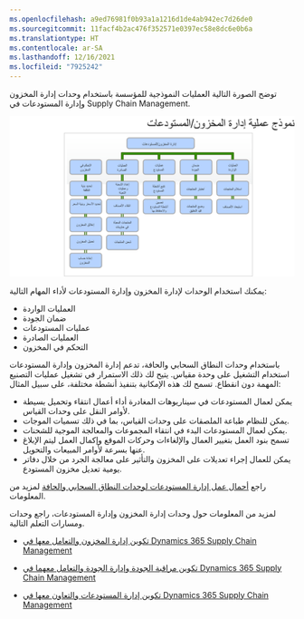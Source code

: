 ```yaml
---
ms.openlocfilehash: a9ed76981f0b93a1a1216d1de4ab942ec7d26de0
ms.sourcegitcommit: 11facf4b2ac476f352571e0397ec58e8dc6e0b6a
ms.translationtype: HT
ms.contentlocale: ar-SA
ms.lasthandoff: 12/16/2021
ms.locfileid: "7925242"
---
```

توضح الصورة التالية العمليات النموذجية للمؤسسة باستخدام وحدات إدارة المخزون وإدارة المستودعات في Supply Chain Management.
  
![رسم تخطيطي يوضح عمليات إدارة المخزون والمستودعات.](../media/inventory-management.png)
 
يمكنك استخدام الوحدات لإدارة المخزون وإدارة المستودعات لأداء المهام التالية:

- العمليات الواردة
- ضمان الجودة
- عمليات المستودعات
- العمليات الصادرة
- التحكم في المخزون

باستخدام وحدات النطاق السحابي والحافة، تدعم إدارة المخزون وإدارة المستودعات استخدام التشغيل على وحدة مقياس. يتيح لك ذلك الاستمرار في تشغيل عمليات التصنيع المهمة دون انقطاع. تسمح لك هذه الإمكانية بتنفيذ أنشطة مختلفة، على سبيل المثال:

- يمكن لعمال المستودعات في سيناريوهات المغادرة أداء أعمال انتقاء وتحميل بسيطة لأوامر النقل على وحدات القياس.
- يمكن للنظام طباعة الملصقات على وحدات القياس، بما في ذلك تسميات الموجات.
- يمكن لعمال المستودعات البدء في انتقاء المجموعات والمعالجة الموجية للشحنات.
- تسمح بنود العمل بتغيير العمال والإلغاءات وحركات الموقع وإكمال العمل ليتم الإبلاغ عنها بسرعة لأوامر المبيعات والتحويل.
- يمكن للعمال إجراء تعديلات على المخزون والتأثير على معالجة الجرد من خلال دفاتر يومية تعديل مخزون المستودع.

راجع [أحمال عمل إدارة المستودعات لوحدات النطاق السحابي والحافة](/dynamics365/supply-chain/cloud-edge/cloud-edge-workload-warehousing/?azure-portal=true) لمزيد من المعلومات.

لمزيد من المعلومات حول وحدات إدارة المخزون وإدارة المستودعات، راجع وحدات ومسارات التعلم التالية.

- [تكوين إدارة المخزون والتعامل معها في Dynamics 365 Supply Chain Management](/learn/modules/configure-inventory-management-dyn365-supply-chain-mgmt/?azure-portal=true)

- [تكوين مراقبة الجودة وإدارة الجودة والتعامل معهما في Dynamics 365 Supply Chain Management](/learn/modules/configure-work-quality-control-dyn365-supply-chain-mgmt/?azure-portal=true)
 
- [تكوين إدارة المستودعات والتعاون معها في Dynamics 365 Supply Chain Management](/learn/paths/configure-work-warehouse-management-dyn365-supply-chain-mgmt/?azure-portal=true) 
 
